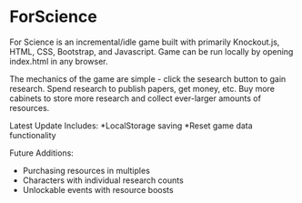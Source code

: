 # ForScience
For Science is an incremental/idle game built with primarily Knockout.js, HTML, CSS, Bootstrap, and Javascript. Game can be run locally by opening index.html in any browser. 

The mechanics of the game are simple - click the sesearch button to gain research. Spend research to publish papers, get money, etc. Buy more cabinets to store more research and collect ever-larger amounts of resources.

Latest Update Includes:
*LocalStorage saving
*Reset game data functionality

Future Additions:
* Purchasing resources in multiples
* Characters with individual research counts
* Unlockable events with resource boosts
